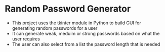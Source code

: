 # Random Password Generator

+ This project uses the tkinter module in Python to build  GUI for generating random passwords for a user
+ It can generate weak, meduim or strong passwords based on what the user requires
+ The user can also select from a list the password length that is needed